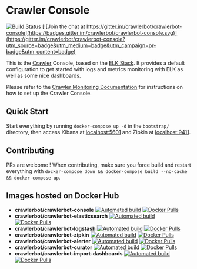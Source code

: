# Crawler Console

[![Build Status][travis-image]][travis-url]
[![Join the chat at https://gitter.im/crawlerbot/crawlerbot-console](https://badges.gitter.im/crawlerbot/crawlerbot-console.svg)](https://gitter.im/crawlerbot/crawlerbot-console?utm_source=badge&utm_medium=badge&utm_campaign=pr-badge&utm_content=badge)

This is the [Crawler](http://crawlerbot.github.io/) Console, based on the [ELK Stack](https://www.elastic.co/products). It provides a default configuration to get started with logs and metrics monitoring with ELK as well as some nice dashboards.

Please refer to the [Crawler Monitoring Documentation](http://crawlerbot.github.io/monitoring) for instructions on how to set up the Crawler Console.

[travis-image]: https://travis-ci.org/crawlerbot/crawlerbot-console.svg?branch=master
[travis-url]: https://travis-ci.org/crawlerbot/crawlerbot-console

## Quick Start

Start everything by running `docker-compose up -d` in the `bootstrap/` directory, then access Kibana at [localhost:5601](http://localhost:5601) and Zipkin at [localhost:9411](http://localhost:9411).

## Contributing

PRs are welcome ! When contributing, make sure you force build and restart everything with `docker-compose down && docker-compose build --no-cache && docker-compose up`.

## Images hosted on Docker Hub

- **crawlerbot/crawlerbot-console** [![Automated build](https://img.shields.io/docker/automated/crawlerbot/crawlerbot-console.svg)](https://hub.docker.com/r/crawlerbot/crawlerbot-console/) [![Docker Pulls](https://img.shields.io/docker/pulls/crawlerbot/crawlerbot-console.svg)](https://hub.docker.com/v2/repositories/crawlerbot/crawlerbot-console/)
- **crawlerbot/crawlerbot-elasticsearch** [![Automated build](https://img.shields.io/docker/automated/crawlerbot/crawlerbot-elasticsearch.svg)](https://hub.docker.com/r/crawlerbot/crawlerbot-elasticsearch/) [![Docker Pulls](https://img.shields.io/docker/pulls/crawlerbot/crawlerbot-elasticsearch.svg)](https://hub.docker.com/v2/repositories/crawlerbot/crawlerbot-elasticsearch/)
- **crawlerbot/crawlerbot-logstash** [![Automated build](https://img.shields.io/docker/automated/crawlerbot/crawlerbot-logstash.svg)](https://hub.docker.com/r/crawlerbot/crawlerbot-logstash/) [![Docker Pulls](https://img.shields.io/docker/pulls/crawlerbot/crawlerbot-logstash.svg)](https://hub.docker.com/v2/repositories/crawlerbot/crawlerbot-logstash/)
- **crawlerbot/crawlerbot-zipkin** [![Automated build](https://img.shields.io/docker/automated/crawlerbot/crawlerbot-zipkin.svg)](https://hub.docker.com/r/crawlerbot/crawlerbot-zipkin/) [![Docker Pulls](https://img.shields.io/docker/pulls/crawlerbot/crawlerbot-zipkin.svg)](https://hub.docker.com/v2/repositories/crawlerbot/crawlerbot-zipkin/)
- **crawlerbot/crawlerbot-alerter** [![Automated build](https://img.shields.io/docker/automated/crawlerbot/crawlerbot-alerter.svg)](https://hub.docker.com/r/crawlerbot/crawlerbot-alerter/) [![Docker Pulls](https://img.shields.io/docker/pulls/crawlerbot/crawlerbot-alerter.svg)](https://hub.docker.com/v2/repositories/crawlerbot/crawlerbot-alerter/)
- **crawlerbot/crawlerbot-curator** [![Automated build](https://img.shields.io/docker/automated/crawlerbot/crawlerbot-curator.svg)](https://hub.docker.com/r/crawlerbot/crawlerbot-curator/) [![Docker Pulls](https://img.shields.io/docker/pulls/crawlerbot/crawlerbot-curator.svg)](https://hub.docker.com/v2/repositories/crawlerbot/crawlerbot-curator/)
- **crawlerbot/crawlerbot-import-dashboards** [![Automated build](https://img.shields.io/docker/automated/crawlerbot/crawlerbot-import-dashboards.svg)](https://hub.docker.com/r/crawlerbot/crawlerbot-import-dashboards/) [![Docker Pulls](https://img.shields.io/docker/pulls/crawlerbot/crawlerbot-import-dashboards.svg)](https://hub.docker.com/v2/repositories/crawlerbot/crawlerbot-import-dashboards/)

